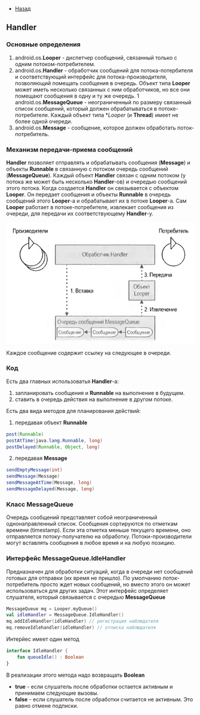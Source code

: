 - [Назад](/./android.md)

## Handler

### Основные определения

1. android.os.**Looper** - диспетчер сообщений, связанный только с одним потоком-потребителем.
1. android.os.**Handler** - обработчик сообщений для потока-потербителя и соответствующий интерфейс для потока-производителя, позволяющий помещать сообщения в очередь. Объект типа **Looper** может иметь несколько связанных с ним обработчиков, но все они помещают сообщения в одну и ту же очередь.
1 android.os.**MessageQueue** - неограниченный по размеру связанный список сообщений, который должен обрабатываться в потоке-потребителе. Каждый объект типа **Looper* (и **Thread**) имеет не более одной очереди.
1. android.os.**Message** - сообщение, которое должен обработать поток-потребитель.

### Механизм передачи-приема сообщений

**Handler** позволяет отправлять и обрабатывать сообщения (**Message**) и объекты **Runnable** в связанную с потоком очередь сообщений (**MessageQueue**). Каждый объект **Handler** связан с одним потоком (у потока же может быть несколько **Handler**-ов) и очередью сообщений этого потока. Когда создается **Handler** он связывается с объектом **Looper**. Он передает сообщения и объекты **Runnable** в очередь сообщений этого **Looper**-а и обрабатывает их в потоке **Looper**-а. Сам **Looper** работает в потоке-потребителе, извлекает сообщения из очереди, для передачи их соответствующему **Handler**-у.

![](/./img/handler01.png)

Каждое сообщение содержит ссылку на следующее в очереди.

### Код

Есть два главных использоватья **Handler**-а:
1. запланировать сообщения и **Runnable** на выполнение в будущем.
1. ставить в очередь действия на выполнение в другом потоке.

Есть два вида методов для планирования действий:
1. передавая объект **Runnable**
```java
post(Runnable)
postAtTime(java.lang.Runnable, long)
postDelayed(Runnable, Object, long)
```
2. передавая **Message**
```java
sendEmptyMessage(int)
sendMessage(Message)
sendMessageAtTime(Message, long)
sendMessageDelayed(Message, long)
```

### Класс MessageQueue

Очередь сообщений представляет собой неограниченный однонаправленный список. Сообщения сортируются по отметкам времени (timestamp). Если эта отметка меньше текущего времени, оно отправляется потоку-получателю на обработку. Потоки-производители могут вставлять сообщения в любое время и на любую позицию.

### Интерфейс MessageQueue.IdleHandler

Предназначен для обработки ситуаций, когда в очереди нет сообщений готовых для отправки (их время не пришло). По умолчанию поток-потребитель просто ждет новых сообщений, но вместо этого он может использоваться для других задач. Этот интерфейс определяет слушателя, который связывается с очередью **MessageQueue**

```kotlin
MessageQueue mq = Looper.myQueue()
val idleHandler = MessageQueue.IdleHandler()
mq.addIdleHandler(idleHandler) // регистрация наблюдателя
mq.removeIdlehandler(idleHandler) // отписка наблюдателя
```

Интерйес имеет один метод
```kotlin
interface IdleHandler {
    fun queueIdle() : Boolean
}
```
В реализации этого метода надо возвращать **Boolean**
- **true** - если слушатель после обработки остается активным и принимаем следующие вызовы.
- **false** - если слушатель после обработки считается не активным. Это равно отмене подписки.
